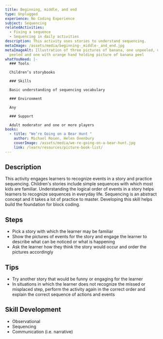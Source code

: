 ```yaml
---
title: Beginning, middle, and end
type: Unplugged
experience: No Coding Experience
subject: Sequencing
relatedActivities:
  - Fixing a sequence
  - Sequencing in daily activities
description: This activity uses stories to understand sequencing.
metaImage: /assets/media/beginning-_middle-_and_end.jpg
metaImageAlt: Illustration of three pictures of banana, one unpeeled, one half
  peeled and one with orange hand holding picture of banana peel
whatYouNeed: |-
  ### Tools

  Children’s storybooks

  ### Skills

  Basic understanding of sequencing vocabulary

  ### Environment

  Any

  ### Support

  Adult moderator and one or more players
books:
  - title: "We’re Going on a Bear Hunt "
    author: Michael Rosen, Helen Oxenbury
    coverImage: /assets/media/we-re-going-on-a-bear-hunt.jpg
    link: /learn/resources/picture-book-list/
---
```

## Description

This activity engages learners to recognize events in a story and practice sequencing. Children's stories include simple sequences with which most kids are familiar. Understanding the logical order of events in a story helps learners to recognize sequences in everyday life. Sequencing is an abstract concept and it takes a lot of practice to master. Developing this skill helps build the foundation for block coding.

## Steps

* Pick a story with which the learner may be familiar
* Show the pictures of events for the story and engage the learner to describe what can be noticed or what is happening
* Ask the learner how they think the story would occur and order the pictures accordingly

## Tips

* Try another story that would be funny or engaging for the learner
* In situations in which the learner does not recognize the missed or misplaced step, perform the activity again in the correct order and explain the correct sequence of actions and events

## Skill Development

* Observational
* Sequencing
* Communication (i.e. narrative)
